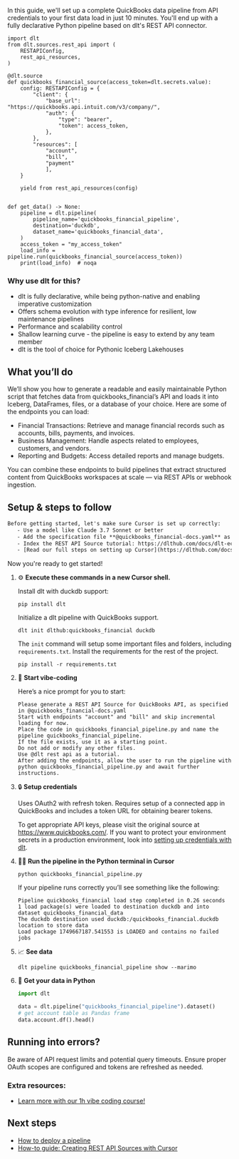 In this guide, we'll set up a complete QuickBooks data pipeline from API credentials to your first data load in just 10 minutes. You'll end up with a fully declarative Python pipeline based on dlt's REST API connector.

```python-outcome
import dlt
from dlt.sources.rest_api import (
    RESTAPIConfig,
    rest_api_resources,
)

@dlt.source
def quickbooks_financial_source(access_token=dlt.secrets.value):
    config: RESTAPIConfig = {
        "client": {
            "base_url": "https://quickbooks.api.intuit.com/v3/company/",
            "auth": {
                "type": "bearer",
                "token": access_token,
            },
        },
        "resources": [
            "account",
            "bill",
            "payment"
            ],
    }

    yield from rest_api_resources(config)


def get_data() -> None:
    pipeline = dlt.pipeline(
        pipeline_name='quickbooks_financial_pipeline',
        destination='duckdb',
        dataset_name='quickbooks_financial_data', 
    )
    access_token = "my_access_token"
    load_info = pipeline.run(quickbooks_financial_source(access_token))
    print(load_info)  # noqa
```

### Why use dlt for this?

- dlt is fully declarative, while being python-native and enabling imperative customization
- Offers schema evolution with type inference for resilient, low maintenance pipelines
- Performance and scalability control
- Shallow learning curve - the pipeline is easy to extend by any team member
- dlt is the tool of choice for Pythonic Iceberg Lakehouses

## What you’ll do

We’ll show you how to generate a readable and easily maintainable Python script that fetches data from quickbooks_financial’s API and loads it into Iceberg, DataFrames, files, or a database of your choice. Here are some of the endpoints you can load:

- Financial Transactions: Retrieve and manage financial records such as accounts, bills, payments, and invoices.
- Business Management: Handle aspects related to employees, customers, and vendors.
- Reporting and Budgets: Access detailed reports and manage budgets.

You can combine these endpoints to build pipelines that extract structured content from QuickBooks workspaces at scale — via REST APIs or webhook ingestion.

## Setup & steps to follow

```default
Before getting started, let's make sure Cursor is set up correctly:
   - Use a model like Claude 3.7 Sonnet or better
   - Add the specification file **@quickbooks_financial-docs.yaml** as context
   - Index the REST API Source tutorial: https://dlthub.com/docs/dlt-ecosystem/verified-sources/rest_api/ and add it to context as **@dlt rest api**
   - [Read our full steps on setting up Cursor](https://dlthub.com/docs/dlt-ecosystem/llm-tooling/cursor-restapi#23-configuring-cursor-with-documentation)
```

Now you're ready to get started! 

1. ⚙️ **Execute these commands in a new Cursor shell.**
    
    Install dlt with duckdb support:
    ```shell
    pip install dlt
    ```

    Initialize a dlt pipeline with QuickBooks support.
    ```shell
    dlt init dlthub:quickbooks_financial duckdb
    ```

    The `init` command will setup some important files and folders, including `requirements.txt`. Install the requirements for the rest of the project.
    ```shell
    pip install -r requirements.txt
    ```
    
2. 🤠 **Start vibe-coding**
    
    Here’s a nice prompt for you to start: 
    
    ```prompt
    Please generate a REST API Source for QuickBooks API, as specified in @quickbooks_financial-docs.yaml 
    Start with endpoints "account" and "bill" and skip incremental loading for now. 
    Place the code in quickbooks_financial_pipeline.py and name the pipeline quickbooks_financial_pipeline. 
    If the file exists, use it as a starting point. 
    Do not add or modify any other files. 
    Use @dlt rest api as a tutorial. 
    After adding the endpoints, allow the user to run the pipeline with python quickbooks_financial_pipeline.py and await further instructions.
    ```

    
3. 🔒 **Setup credentials** 
    
    Uses OAuth2 with refresh token. Requires setup of a connected app in QuickBooks and includes a token URL for obtaining bearer tokens.
    
    To get appropriate API keys, please visit the original source at https://www.quickbooks.com/.
    If you want to protect your environment secrets in a production environment, look into [setting up credentials with dlt](https://dlthub.com/docs/walkthroughs/add_credentials).
    
4. 🏃‍♀️ **Run the pipeline in the Python terminal in Cursor**
    
    ```shell
    python quickbooks_financial_pipeline.py
    ```
    
    If your pipeline runs correctly you’ll see something like the following:
    
    ```shell
    Pipeline quickbooks_financial load step completed in 0.26 seconds
    1 load package(s) were loaded to destination duckdb and into dataset quickbooks_financial_data
    The duckdb destination used duckdb:/quickbooks_financial.duckdb location to store data
    Load package 1749667187.541553 is LOADED and contains no failed jobs
    ```
    
5. 📈 **See data**
    
    ```shell
    dlt pipeline quickbooks_financial_pipeline show --marimo
    ```
    
6. 🐍 **Get your data in Python**
    
    ```python
    import dlt

   data = dlt.pipeline("quickbooks_financial_pipeline").dataset()
   # get account table as Pandas frame
   data.account.df().head()
    ```

## Running into errors?

Be aware of API request limits and potential query timeouts. Ensure proper OAuth scopes are configured and tokens are refreshed as needed.

### Extra resources:

- [Learn more with our 1h vibe coding course!](https://www.youtube.com/watch?v=GGid70rnJuM)

## Next steps

- [How to deploy a pipeline](https://dlthub.com/docs/walkthroughs/deploy-a-pipeline)
- [How-to guide: Creating REST API Sources with Cursor](https://dlthub.com/docs/dlt-ecosystem/llm-tooling/cursor-restapi)